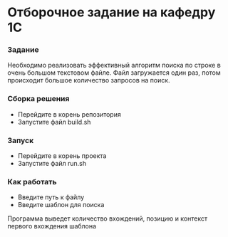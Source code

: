 # Отборочное задание на кафедру 1С
### Задание
Необходимо реализовать эффективный алгоритм поиска по строке в очень большом текстовом файле. Файл загружается один раз, потом происходит большое количество запросов на поиск.

### Сборка решения
* Перейдите в корень репозитория
* Запустите файл build.sh

### Запуск
* Перейдите в корень проекта
* Запустите файл run.sh
    
### Как работать
* Введите путь к файлу
* Введите шаблон для поиска

Программа выведет количество вхождений, позицию и контекст первого вхождения шаблона